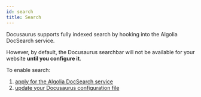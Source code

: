 ```yaml
---
id: search
title: Search
---
```


Docusaurus supports fully indexed search by hooking into the Algolia DocSearch service.

However, by default, the Docusaurus searchbar will not be available for your website
**until you configure it**.

To enable search:

1. [apply for the Algolia DocSearch service](https://community.algolia.com/docsearch/)
2. [update your Docusaurus configuration file](https://v2.docusaurus.io/docs/search/#connecting-algolia)
